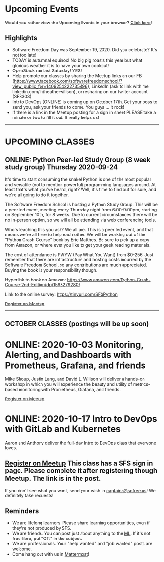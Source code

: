 # Upcoming Events

Would you rather view the Upcoming Events in your browser? [Click here](https://gitlab.com/sofreeus/sofreeus/blob/master/upcoming-events.md)!


## Highlights
* Software Freedom Day was September 19, 2020. Did you celebrate? It's not too late!  
* TODAY is autumnal equinox! No big pig roasts this year but what glorious weather it is to have your own cookout!
* OpenStack ran last Saturday! YES!
* Help promote our classes by sharing the Meetup links on our FB (https://www.facebook.com/softwarefreedomschool/?view_public_for=1409254222735496), LinkedIn (ask to link with me linkedin.com/in/heatherwillson), or resharing on our twiiter account (SFS303)
* Intr to DevOps (ONLINE) is coming up on October 17th. Get your boss to send you, ask your friends to come. You guys ... it rock!
* If there is a link in the Meetup posting for a sign in sheet PLEASE take a minute or two to fill it out.  It really helps us!

---

# UPCOMING CLASSES


## ONLINE: Python Peer-led Study Group (8 week study group) Thursday 2020-09-24

It's time to start consuming the snake! Python is one of the most popular and versatile (not to mention powerful) programming languages around. At least that's what you've heard, right? Well, it's time to find out for sure, and we're all going to do it together.

The Software Freedom School is hosting a Python Study Group. This will be a peer led event, meeting every Thursday night from 6:00-9:00pm, starting on September 10th, for 8 weeks. Due to current circumstances there will be no in-person option, so we will all be attending via web conferencing tools.

Who's teaching this you ask? We all are. This is a peer led event, and that means we're all here to help each other. We will be working out of the "Python Crash Course" book by Eric Matthes. Be sure to pick up a copy from Amazon, or where ever you like to get your geek reading materials.

The cost of attendance is PWYW (Pay What You Want) from $0-256. Just remember that there are infrastructure and hosting costs incurred by the Software Freedom School, so any contributions are much appreciated. Buying the book is your responsibility though.

Hyperlink to book on Amazon: https://www.amazon.com/Python-Crash-Course-2nd-Edition/dp/1593279280/

Link to the online survey: https://tinyurl.com/SFSPython

[Register on Meetup](https://www.meetup.com/sofreeus/events/rjrlxrybcmbgc/)

---

## OCTOBER CLASSES (postings will be up soon)

# ONLINE: 2020-10-03 Monitoring, Alerting, and Dashboards with Prometheus, Grafana, and friends

Mike Shoup, Justin Lang, and David L. Willson will deliver a hands-on workshop in which you will experience the beauty and utility of metrics-based monitoring with Prometheus, Grafana, and friends.

[Register on Meetup](https://www.meetup.com/sofreeus/events/273211086/)

# ONLINE: 2020-10-17 Intro to DevOps with GitLab and Kubernetes

Aaron and Anthony deliver the full-day Intro to DevOps class that everyone loves.

[Register on Meetup](https://www.meetup.com/sofreeus/events/273214581/)
This class has a SFS sign in page. Please complete it after registering though Meetup. The link is in the post.
---

If you don't see what you want, send your wish to captains@sofree.us! We definitely take requests!

## Reminders

* We are lifelong learners. Please share learning opportunities, even if they're not produced by SFS.
* We are friends. You can post just about anything to the [ML](http://lists.sofree.us/cgi-bin/mailman/listinfo/sfs). If it's not free-libre, put "OT:" in the subject.
* We are professionals. Your "help wanted" and "job wanted" posts are welcome.
* Come hang out with us in [Mattermost](https://mattermost.sofree.us/sfs303/channels/town-square)!

